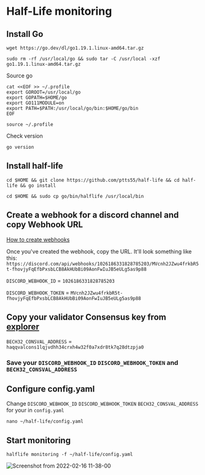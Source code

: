 # Half-Life monitoring

## Install Go
```
wget https://go.dev/dl/go1.19.1.linux-amd64.tar.gz
```
```
sudo rm -rf /usr/local/go && sudo tar -C /usr/local -xzf go1.19.1.linux-amd64.tar.gz
```
Source go
```
cat <<EOF >> ~/.profile
export GOROOT=/usr/local/go
export GOPATH=$HOME/go
export GO111MODULE=on
export PATH=$PATH:/usr/local/go/bin:$HOME/go/bin
EOF
```
```
source ~/.profile
```
Check version
```
go version
```


## Install half-life
```
cd $HOME && git clone https://github.com/ptts55/half-life && cd half-life && go install
```
```
cd $HOME && sudo cp go/bin/halflife /usr/local/bin
```




## Create a webhook for a discord channel and copy Webhook URL 

[How to create webhooks](https://support.discord.com/hc/en-us/articles/228383668-Intro-to-Webhooks)


 Once you've created the webhook, copy the URL. It'll look something like this: 
`https://discord.com/api/webhooks/1026186331828785203/MVcnh2JZwu4frkbR5t-fhovjyFqEfbPxsbLCB8AkHUbBi09AonFwIuJB5eULg5as9p88`

`DISCORD_WEBHOOK_ID` = `1026186331828785203`

`DISCORD_WEBHOOK_TOKEN` = ```MVcnh2JZwu4frkbR5t-fhovjyFqEfbPxsbLCB8AkHUbBi09AonFwIuJB5eULg5as9p88```



## Copy your validator Consensus key from [explorer](https://haqq.explorers.guru/validators)

`BECH32_CONSVAL_ADDRESS` = ```haqqvalcons1lqjvdhh34crxh4w32f0a7xdr8tk7q28dtzpja0```



### Save your `DISCORD_WEBHOOK_ID` `DISCORD_WEBHOOK_TOKEN` and `BECH32_CONSVAL_ADDRESS`







## Configure config.yaml 

Change `DISCORD_WEBHOOK_ID` `DISCORD_WEBHOOK_TOKEN` `BECH32_CONSVAL_ADDRESS` for your in `config.yaml`
```
nano ~/half-life/config.yaml
```




## Start monitoring
```
halflife monitoring -f ~/half-life/config.yaml
```
![Screenshot from 2022-02-16 11-38-00](https://user-images.githubusercontent.com/6722152/154333667-af823075-73fc-4d41-97ce-40432f3450ac.png)
